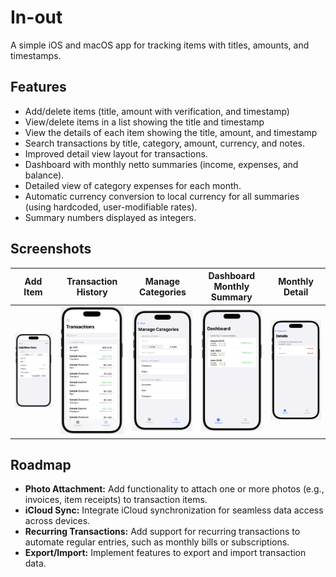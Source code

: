 # In-out

A simple iOS and macOS app for tracking items with titles, amounts, and timestamps.

## Features

*   Add/delete items (title, amount with verification, and timestamp)
*   View/delete items in a list showing the title and timestamp
*   View the details of each item showing the title, amount, and timestamp
*   Search transactions by title, category, amount, currency, and notes.
*   Improved detail view layout for transactions.
*   Dashboard with monthly netto summaries (income, expenses, and balance).
*   Detailed view of category expenses for each month.
*   Automatic currency conversion to local currency for all summaries (using hardcoded, user-modifiable rates).
*   Summary numbers displayed as integers.

## Screenshots

| Add Item | Transaction History | Manage Categories | Dashboard Monthly Summary | Monthly Detail |
|:---:|:---:|:---:|:---:|:---:|
| <img src="assets/1.adding-item.png" alt="Add Item View" width="200px"> | <img src="assets/2.transaction-history.png" alt="Transaction History View" width="200px"> | <img src="assets/3.manage-categories.png" alt="Manage Categories View" width="200px"> | <img src="assets/4.dashboard-monthly-summary.png" alt="Dashboard Monthly Summary View" width="200px"> | <img src="assets/5.monthly-detail.png" alt="Monthly Detail View" width="200px"> |

## Roadmap

*   **Photo Attachment:** Add functionality to attach one or more photos (e.g., invoices, item receipts) to transaction items.
*   **iCloud Sync:** Integrate iCloud synchronization for seamless data access across devices.
*   **Recurring Transactions:** Add support for recurring transactions to automate regular entries, such as monthly bills or subscriptions.
*   **Export/Import:** Implement features to export and import transaction data.
